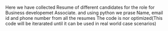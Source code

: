 Here we have collected Resume of different candidates for the role for Business developemet Associate.
and using python we prase Name, email id and phone number from all the resumes 
The code is nor optimized(This code will be iterarated until it can be used in real world case scenarios)